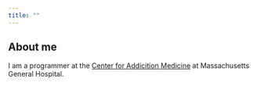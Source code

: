 ```yaml
---
title: ""
---
```


## About me

I am a programmer at the [Center for Addicition Medicine](https://www.mghaddictionmedicine.com) at Massachusetts General Hospital.


